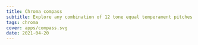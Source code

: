 ```yaml
---
title: Chroma compass
subtitle: Explore any combination of 12 tone equal temperament pitches
tags: chroma
cover: apps/compass.svg
date: 2021-04-20
---
```

<client-only>
  <svg-save svg="chroma-compass" />
  <chroma-tool />
</client-only>